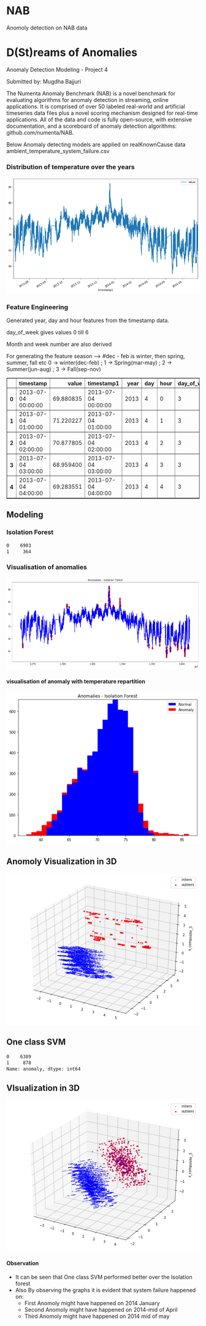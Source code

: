 NAB
==============================

Anomoly detection on NAB data


# D(St)reams of Anomalies

Anomaly Detection Modeling - Project 4

Submitted by: Mugdha Bajjuri

The Numenta Anomaly Benchmark (NAB) is a novel benchmark for evaluating algorithms for anomaly detection in streaming, online applications. It is comprised of over 50 labeled real-world and artificial timeseries data files plus a novel scoring mechanism designed for real-time applications. All of the data and code is fully open-source, with extensive documentation, and a scoreboard of anomaly detection algorithms: github.com/numenta/NAB. 


Below Anomaly detecting models are applied on realKnownCause data ambient_temperature_system_failure.csv


### Distribution of temperature over the years


![png](reports/output_6_1.png)


### Feature Engineering

Generated year, day and hour features from the timestamp data.

day_of_week gives values 0 till 6

Month and week number are also derived

For generating the feature season -->  #dec - feb is winter, then spring, summer, fall etc
0 -> winter(dec-feb) ; 1 -> Spring(mar-may) ; 2 -> Summer(jun-aug) ; 3 -> Fall(sep-nov) 



<div>
<table border="1" class="dataframe">
  <thead>
    <tr style="text-align: right;">
      <th></th>
      <th>timestamp</th>
      <th>value</th>
      <th>timestamp1</th>
      <th>year</th>
      <th>day</th>
      <th>hour</th>
      <th>day_of_week</th>
      <th>month</th>
      <th>week_number</th>
      <th>season</th>
      <th>time_of_day</th>
    </tr>
  </thead>
  <tbody>
    <tr>
      <th>0</th>
      <td>2013-07-04 00:00:00</td>
      <td>69.880835</td>
      <td>2013-07-04 00:00:00</td>
      <td>2013</td>
      <td>4</td>
      <td>0</td>
      <td>3</td>
      <td>7</td>
      <td>27</td>
      <td>2</td>
      <td>0</td>
    </tr>
    <tr>
      <th>1</th>
      <td>2013-07-04 01:00:00</td>
      <td>71.220227</td>
      <td>2013-07-04 01:00:00</td>
      <td>2013</td>
      <td>4</td>
      <td>1</td>
      <td>3</td>
      <td>7</td>
      <td>27</td>
      <td>2</td>
      <td>0</td>
    </tr>
    <tr>
      <th>2</th>
      <td>2013-07-04 02:00:00</td>
      <td>70.877805</td>
      <td>2013-07-04 02:00:00</td>
      <td>2013</td>
      <td>4</td>
      <td>2</td>
      <td>3</td>
      <td>7</td>
      <td>27</td>
      <td>2</td>
      <td>0</td>
    </tr>
    <tr>
      <th>3</th>
      <td>2013-07-04 03:00:00</td>
      <td>68.959400</td>
      <td>2013-07-04 03:00:00</td>
      <td>2013</td>
      <td>4</td>
      <td>3</td>
      <td>3</td>
      <td>7</td>
      <td>27</td>
      <td>2</td>
      <td>0</td>
    </tr>
    <tr>
      <th>4</th>
      <td>2013-07-04 04:00:00</td>
      <td>69.283551</td>
      <td>2013-07-04 04:00:00</td>
      <td>2013</td>
      <td>4</td>
      <td>4</td>
      <td>3</td>
      <td>7</td>
      <td>27</td>
      <td>2</td>
      <td>0</td>
    </tr>
  </tbody>
</table>
</div>




## Modeling 
### Isolation Forest



    0    6903
    1     364


### Visualisation of anomalies


![png](reports/output_20_0.png)


#### visualisation of anomaly with temperature repartition


![png](reports/output_22_0.png)


## Anomoly Visualization in 3D

![png](reports/output_24_0.png)


## One class SVM


    0    6389
    1     878
    Name: anomaly, dtype: int64


## VIsualization in 3D


![png](reports/output_28_0.png)


#### Observation

- It can be seen that One class SVM performed better over the Isolation forest
- Also By observing the graphs it is evident that system failure happened on:
    - First Anomoly might have happened on 2014 January 
    - Second Anomoly might have happened on 2014-mid of April
    - Third Anomoly might have happened on 2014 mid of may

